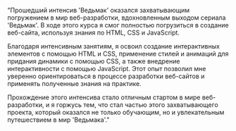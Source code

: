 
"Прошедший интенсив 'Ведьмак' оказался захватывающим погружением в мир веб-разработки, вдохновленным выходом сериала 'Ведьмак'. В ходе этого курса я смог полностью погрузиться в создание веб-сайта, используя знания по HTML, CSS и JavaScript.

Благодаря интенсивным занятиям, я освоил создание интерактивных элементов с помощью HTML и CSS, применение стилей и анимаций для придания динамики с помощью CSS, а также внедрение интерактивности с помощью JavaScript. Этот опыт позволил мне уверенно ориентироваться в процессе разработки веб-сайтов и применять полученные знания на практике.

Прохождение этого интенсива стало отличным стартом в мире веб-разработки, и я горжусь тем, что стал частью этого захватывающего проекта, который оказался не только обучающим, но и увлекательным путешествием в мир 'Ведьмака'."
